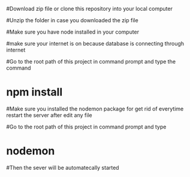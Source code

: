 #Download zip file or clone this repository into your local computer

#Unzip the folder in case you downloaded the zip file

#Make sure you have node installed in your computer

#make sure your internet is on because database is connecting through internet

#Go to the root path of this project in command prompt and type the command

# npm install

#Make sure you installed the nodemon package for get rid of everytime restart the server after edit any file

#Go to the root path of this project in command prompt and type

# nodemon

#Then the sever will be automatecally started
